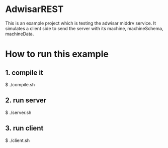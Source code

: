 # AdwisarREST

This is an example project which is testing the adwisar middrv service.  It simulates a client side to send the server with its machine, machineSchema, machineData. 

# How to run this example

## 1. compile it 
   $ ./compile.sh
## 2. run server
   $ ./server.sh
## 3. run client
   $ ./client.sh
   
   

